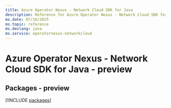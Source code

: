 ```yaml
---
title: Azure Operator Nexus - Network Cloud SDK for Java
description: Reference for Azure Operator Nexus - Network Cloud SDK for Java
ms.date: 07/16/2025
ms.topic: reference
ms.devlang: java
ms.service: operatornexus-networkcloud
---
```

# Azure Operator Nexus - Network Cloud SDK for Java - preview
## Packages - preview
[!INCLUDE [packages](operator-nexus---network-cloud-index.md)]